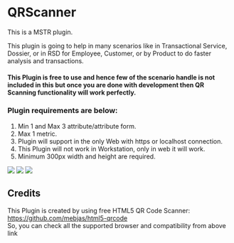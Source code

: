 # QRScanner
This is a MSTR plugin.

This plugin is going to help in many scenarios like in Transactional Service, Dossier, or in RSD for Employee, Customer, or by Product to do faster analysis and transactions.

#### This Plugin is free to use and hence few of the scenario handle is not included in this but once you are done with development then QR Scanning functionality will work perfectly.

### Plugin requirements are below:

1. Min 1 and Max 3 attribute/attribute form.
2. Max 1 metric.
3. Plugin will support in the only Web with https or localhost connection.
4. This Plugin will not work in Workstation, only in web it will work.
5. Minimum 300px width and height are required.

<img src="https://lh3.googleusercontent.com/-KA4r_Ss-SE4/X2izd9tzr6I/AAAAAAAADkE/_FAIhzNCgNAKMiYqXYH8TWWLfO515wQXgCNcBGAsYHQ/w550-h251/image.png"/>

<img src="https://lh3.googleusercontent.com/-B_mLZ_dIPHw/X2i5ND7JzMI/AAAAAAAADkg/zusjF3diKbUFmLMuXXYXCIeKnn4Qdy3NACNcBGAsYHQ/w562-h217/image.png"/>

<img src="https://lh3.googleusercontent.com/-ZauVzc7EEoY/X2i5gOi85GI/AAAAAAAADko/R2KzHiq-sgs6M2MYPx2OU0kDqDUY3cRdACNcBGAsYHQ/w559-h219/image.png"/>

## Credits
This Plugin is created by using free HTML5 QR Code Scanner: https://github.com/mebjas/html5-qrcode 
</br>So, you can check all the supported browser and compatibility from above link
